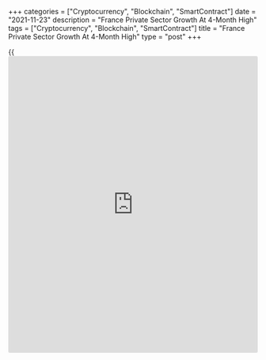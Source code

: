+++
categories = ["Cryptocurrency", "Blockchain", "SmartContract"]
date = "2021-11-23"
description = "France Private Sector Growth At 4-Month High"
tags = ["Cryptocurrency", "Blockchain", "SmartContract"]
title = "France Private Sector Growth At 4-Month High"
type = "post"
+++

{{<iframe id="large-banner" src="https://www.bounty.group/#slide=12.0" width="100%" height="600" scrolling="no" style="border: 0px solid rgb(216, 221, 230); border-radius: 3px;">}}

France's private sector growth accelerated to a four-month high in
November driven by strong expansion in services, while manufacturing
production registered back-to-back declines, flash survey data from IHS
Markit showed on Tuesday.

The final composite output index advanced unexpectedly to 56.3 in
November from 54.7 in October. The score was forecast to drop to 53.6.

The services Purchasing Managers' Index rose to a 46-month high of 58.2
from 56.6 in the previous month. The expected reading was 56.0.

The manufacturing PMI posted 54.6 in November, up from 53.6 in October.
Economists had forecast the index to fall to 53.0.

"While French officials have talked down the prospect of imminent
restrictions, the trajectory of the virus in the coming weeks will be a
key determinant of near-term economic activity, as any new restrictions
are likely to hit the service sector, which at present is giving the
economic recovery its principal impetus," Joe Hayes, a senior economist
at IHS Markit, said.

For comments and feedback [contact](https://www.playgroundfx.com/contact/): editorial@rtt[news](https://www.letsplayfx.com/blog/forex-news-website/).com

[Economic News][1]

 **What parts of the world are seeing the best (and worst) economic
performances lately? Click[here][2] to check out our [Econ Scorecard][2]
and find out! See up-to-the-moment [ranking](https://www.playgroundfx.com/blog/crypto-exchange-ranking/)s for the best and worst
performers in [GDP][3], [unemployment rate][4], [inflation][2] and much
more.**

   1. www.rtt[news](https://www.letsplayfx.com/blog/forex-news-website/).com/Content/EconomicNews.aspx
   2. www.rtt[news](https://www.letsplayfx.com/blog/forex-news-website/).com/economic-scorecard/world-rank/CPI/highest-performance.aspx
   3. www.rtt[news](https://www.letsplayfx.com/blog/forex-news-website/).com/economic-scorecard/world-rank/GDP/highest-performance.aspx
   4. www.rtt[news](https://www.letsplayfx.com/blog/forex-news-website/).com/economic-scorecard/world-rank/unemployment-rate/lowest-performance.aspx